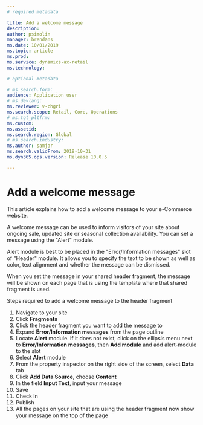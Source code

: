 ```yaml
---
# required metadata

title: Add a welcome message
description: 
author: psimolin
manager: brendans
ms.date: 10/01/2019
ms.topic: article
ms.prod: 
ms.service: dynamics-ax-retail
ms.technology: 

# optional metadata

# ms.search.form: 
audience: Application user
# ms.devlang: 
ms.reviewer: v-chgri
ms.search.scope: Retail, Core, Operations
# ms.tgt_pltfrm: 
ms.custom: 
ms.assetid: 
ms.search.region: Global
# ms.search.industry: 
ms.author: samjar
ms.search.validFrom: 2019-10-31
ms.dyn365.ops.version: Release 10.0.5

---
```

# Add a welcome message
This article explains how to add a welcome message to your e-Commerce website.

A welcome message can be used to inform visitors of your site about ongoing sale, updated site or seasonal collection availability.  You can set a message using the "Alert" module.

Alert module is best to be placed in the "Error/Information messages" slot of "Header" module. It allows you to specify the text to be shown as well as color, text alignment and whether the message can be dismissed.

When you set the message in your shared header fragment, the message will be shown on each page that is using the template where that shared fragment is used.

Steps required to add a welcome message to the header fragment
1. Navigate to your site
1. Click **Fragments**
1. Click the header fragment you want to add the message to
1. Expand **Error/Information messages** from the page outline
1. Locate **Alert** module. If it does not exist, click on the ellipsis menu next to **Error/Information messages**, then **Add module** and add alert-module to the slot
1. Select **Alert** module
1. From the property inspector on the right side of the screen, select **Data** tab
1. Click **Add Data Source**, choose **Content**
1. In the field **Input Text**, input your message
1. Save
1. Check In
1. Publish
1. All the pages on your site that are using the header fragment now show your message on the top of the page
